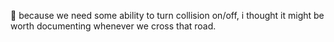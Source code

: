 👀 because we need some ability to turn collision on/off, i thought it might be worth documenting
   whenever we cross that road.
